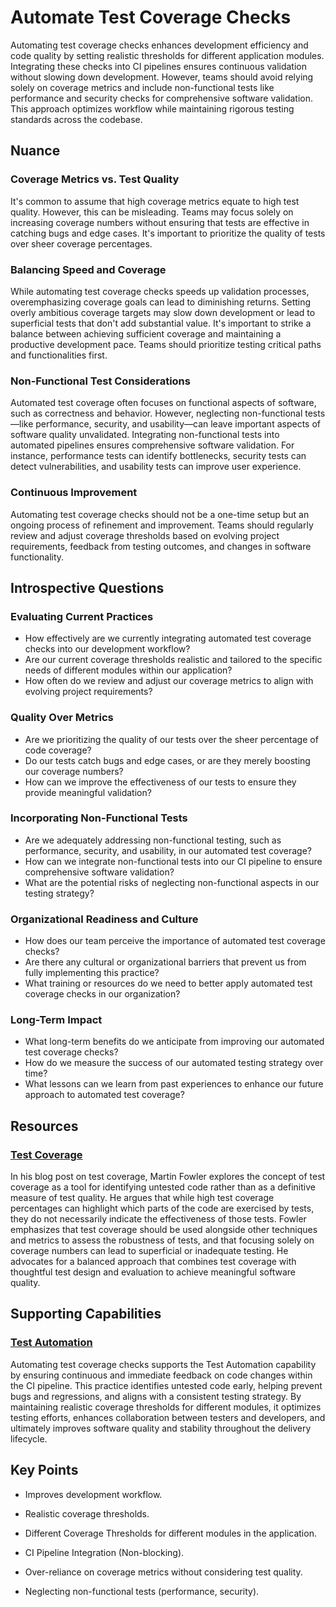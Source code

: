# Automate Test Coverage Checks

Automating test coverage checks enhances development efficiency and code quality by setting realistic thresholds for different application modules.
Integrating these checks into CI pipelines ensures continuous validation without slowing down development.
However, teams should avoid relying solely on coverage metrics and include non-functional tests like performance and security checks for comprehensive software validation.
This approach optimizes workflow while maintaining rigorous testing standards across the codebase.

## Nuance

### Coverage Metrics vs. Test Quality

It's common to assume that high coverage metrics equate to high test quality.
However, this can be misleading.
Teams may focus solely on increasing coverage numbers without ensuring that tests are effective in catching bugs and edge cases.
It's important to prioritize the quality of tests over sheer coverage percentages.

### Balancing Speed and Coverage

While automating test coverage checks speeds up validation processes, overemphasizing coverage goals can lead to diminishing returns.
Setting overly ambitious coverage targets may slow down development or lead to superficial tests that don't add substantial value.
It's important to strike a balance between achieving sufficient coverage and maintaining a productive development pace.
Teams should prioritize testing critical paths and functionalities first.

### Non-Functional Test Considerations

Automated test coverage often focuses on functional aspects of software, such as correctness and behavior.
However, neglecting non-functional tests—like performance, security, and usability—can leave important aspects of software quality unvalidated.
Integrating non-functional tests into automated pipelines ensures comprehensive software validation.
For instance, performance tests can identify bottlenecks, security tests can detect vulnerabilities, and usability tests can improve user experience.

### Continuous Improvement

Automating test coverage checks should not be a one-time setup but an ongoing process of refinement and improvement.
Teams should regularly review and adjust coverage thresholds based on evolving project requirements, feedback from testing outcomes, and changes in software functionality.

## Introspective Questions

### Evaluating Current Practices

* How effectively are we currently integrating automated test coverage checks into our development workflow?
* Are our current coverage thresholds realistic and tailored to the specific needs of different modules within our application?
* How often do we review and adjust our coverage metrics to align with evolving project requirements?

### Quality Over Metrics

* Are we prioritizing the quality of our tests over the sheer percentage of code coverage?
* Do our tests catch bugs and edge cases, or are they merely boosting our coverage numbers?
* How can we improve the effectiveness of our tests to ensure they provide meaningful validation?

### Incorporating Non-Functional Tests

* Are we adequately addressing non-functional testing, such as performance, security, and usability, in our automated test coverage?
* How can we integrate non-functional tests into our CI pipeline to ensure comprehensive software validation?
* What are the potential risks of neglecting non-functional aspects in our testing strategy?

### Organizational Readiness and Culture

* How does our team perceive the importance of automated test coverage checks?
* Are there any cultural or organizational barriers that prevent us from fully implementing this practice?
* What training or resources do we need to better apply automated test coverage checks in our organization?

### Long-Term Impact

* What long-term benefits do we anticipate from improving our automated test coverage checks?
* How do we measure the success of our automated testing strategy over time?
* What lessons can we learn from past experiences to enhance our future approach to automated test coverage?

## Resources

### [Test Coverage](https://martinfowler.com/bliki/TestCoverage.html)

In his blog post on test coverage, Martin Fowler explores the concept of test coverage as a tool for identifying untested code rather than as a definitive measure of test quality.
He argues that while high test coverage percentages can highlight which parts of the code are exercised by tests, they do not necessarily indicate the effectiveness of those tests.
Fowler emphasizes that test coverage should be used alongside other techniques and metrics to assess the robustness of tests, and that focusing solely on coverage numbers can lead to superficial or inadequate testing.
He advocates for a balanced approach that combines test coverage with thoughtful test design and evaluation to achieve meaningful software quality.

## Supporting Capabilities

### [Test Automation](/capabilities/tech/test-automation.md)

Automating test coverage checks supports the Test Automation capability by ensuring continuous and immediate feedback on code changes within the CI pipeline.
This practice identifies untested code early, helping prevent bugs and regressions, and aligns with a consistent testing strategy.
By maintaining realistic coverage thresholds for different modules, it optimizes testing efforts, enhances collaboration between testers and developers, and ultimately improves software quality and stability throughout the delivery lifecycle.

## Key Points

* Improves development workflow.

* Realistic coverage thresholds.

* Different Coverage Thresholds for different modules in the application.

* CI Pipeline Integration (Non-blocking).

* Over-reliance on coverage metrics without considering test quality.

* Neglecting non-functional tests (performance, security).
